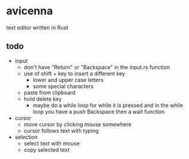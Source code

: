 # avicenna
text editor written in Rust

## todo
- input
  - don't have "Return" or "Backspace" in the input.rs function
  - use of shift + key to insert a different key
    - lower and upper case letters
    - some special characters
  - paste from clipboard
  - hold delete key 
    - maybe do a while loop for while it is pressed and in the while loop you have a push Backspace then a wait function
- cursor
  - move cursor by clicking mouse somewhere
  - cursor follows text with typing
- selection
  - select text with mouse
  - copy selected text